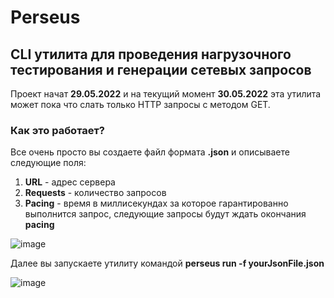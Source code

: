 # Perseus
## CLI утилита для проведения нагрузочного тестирования и генерации сетевых запросов
Проект начат **29.05.2022** и на текущий момент **30.05.2022** эта утилита может пока что слать только HTTP запросы с методом GET.

### Как это работает?
Все очень просто вы создаете файл формата **.json** и описываете следующие поля:
1. **URL** - адрес сервера
2. **Requests** - количество запросов
3. **Pacing** - время в миллисекундах за которое гарантированно выполнится запрос, следующие запросы будут ждать окончания **pacing**

![image](https://user-images.githubusercontent.com/67442103/170935075-1398b4e1-d720-4da7-9085-2bb84153322e.png)

Далее вы запускаете утилиту командой **perseus run -f yourJsonFile.json**

![image](https://user-images.githubusercontent.com/67442103/170933715-fdec07a0-0744-432f-ba22-d363f417e6a4.png)

